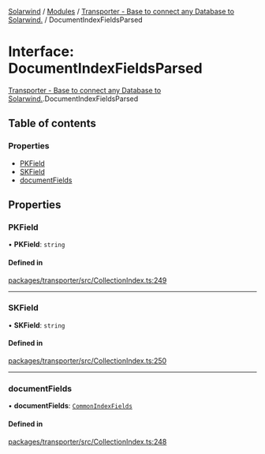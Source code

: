 [Solarwind](../README.md) / [Modules](../modules.md) / [Transporter - Base to connect any Database to Solarwind.](../modules/Transporter___Base_to_connect_any_Database_to_Solarwind_.md) / DocumentIndexFieldsParsed

# Interface: DocumentIndexFieldsParsed

[Transporter - Base to connect any Database to Solarwind.](../modules/Transporter___Base_to_connect_any_Database_to_Solarwind_.md).DocumentIndexFieldsParsed

## Table of contents

### Properties

- [PKField](Transporter___Base_to_connect_any_Database_to_Solarwind_.DocumentIndexFieldsParsed.md#pkfield)
- [SKField](Transporter___Base_to_connect_any_Database_to_Solarwind_.DocumentIndexFieldsParsed.md#skfield)
- [documentFields](Transporter___Base_to_connect_any_Database_to_Solarwind_.DocumentIndexFieldsParsed.md#documentfields)

## Properties

### PKField

• **PKField**: `string`

#### Defined in

[packages/transporter/src/CollectionIndex.ts:249](https://github.com/antoniopresto/darch/blob/c5cd1c8/packages/transporter/src/CollectionIndex.ts#L249)

___

### SKField

• **SKField**: `string`

#### Defined in

[packages/transporter/src/CollectionIndex.ts:250](https://github.com/antoniopresto/darch/blob/c5cd1c8/packages/transporter/src/CollectionIndex.ts#L250)

___

### documentFields

• **documentFields**: [`CommonIndexFields`](../modules/Transporter___Base_to_connect_any_Database_to_Solarwind_.md#commonindexfields)

#### Defined in

[packages/transporter/src/CollectionIndex.ts:248](https://github.com/antoniopresto/darch/blob/c5cd1c8/packages/transporter/src/CollectionIndex.ts#L248)
